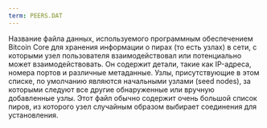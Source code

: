 ```yaml
---
term: PEERS.DAT
---
```


Название файла данных, используемого программным обеспечением Bitcoin Core для хранения информации о пирах (то есть узлах) в сети, с которыми узел пользователя взаимодействовал или потенциально может взаимодействовать. Он содержит детали, такие как IP-адреса, номера портов и различные метаданные. Узлы, присутствующие в этом списке, по умолчанию являются начальными узлами (seed nodes), за которыми следуют все другие обнаруженные или вручную добавленные узлы. Этот файл обычно содержит очень большой список пиров, из которого узел случайным образом выбирает соединения для установления.